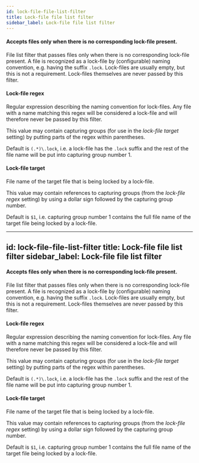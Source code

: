 ```yaml
---
id: lock-file-file-list-filter
title: Lock-file file list filter
sidebar_label: Lock-file file list filter
---
```

#### Accepts files only when there is no corresponding lock-file present.
File list filter that passes files only when there is no corresponding lock-file present. A file is recognized as a lock-file by (configurable) naming convention, e.g. having the suffix <code>.lock</code>. Lock-files are usually empty, but this is not a requirement. Lock-files themselves are never passed by this filter.

#### Lock-file regex
Regular expression describing the naming convention for lock-files. Any file with a name matching this regex will be considered a lock-file and will therefore never be passed by this filter.

This value may contain capturing groups (for use in the <i>lock-file target</i> setting) by putting parts of the regex within parentheses.

Default is <code>(.*)\\.lock</code>, i.e. a lock-file has the <code>.lock</code> suffix and the rest of the file name will be put into capturing group number 1.

#### Lock-file target
File name of the target file that is being locked by a lock-file. 

This value may contain references to capturing groups (from the <i>lock-file regex</i> setting) by using a dollar sign followed by the capturing group number. 

Default is <code>$1</code>, i.e. capturing group number 1 contains the full file name of the target file being locked by a lock-file.

---
id: lock-file-file-list-filter
title: Lock-file file list filter
sidebar_label: Lock-file file list filter
---
#### Accepts files only when there is no corresponding lock-file present.
File list filter that passes files only when there is no corresponding lock-file present. A file is recognized as a lock-file by (configurable) naming convention, e.g. having the suffix <code>.lock</code>. Lock-files are usually empty, but this is not a requirement. Lock-files themselves are never passed by this filter.

#### Lock-file regex
Regular expression describing the naming convention for lock-files. Any file with a name matching this regex will be considered a lock-file and will therefore never be passed by this filter.

This value may contain capturing groups (for use in the <i>lock-file target</i> setting) by putting parts of the regex within parentheses.

Default is <code>(.*)\\.lock</code>, i.e. a lock-file has the <code>.lock</code> suffix and the rest of the file name will be put into capturing group number 1.

#### Lock-file target
File name of the target file that is being locked by a lock-file. 

This value may contain references to capturing groups (from the <i>lock-file regex</i> setting) by using a dollar sign followed by the capturing group number. 

Default is <code>$1</code>, i.e. capturing group number 1 contains the full file name of the target file being locked by a lock-file.

